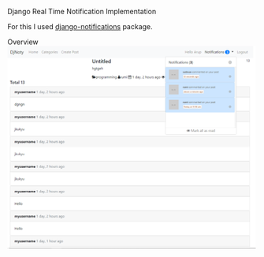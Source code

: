 Django Real Time Notification Implementation

For this I used [django-notifications](https://github.com/django-notifications/django-notifications) package.

Overview
<img src="one.png"/>